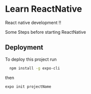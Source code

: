 
# Learn ReactNative

React native development !!

Some Steps before starting ReactNative




## Deployment

To deploy this project run

```bash
  npm install -g expo-cli
```
then 

```bash 
expo init projectName
```



